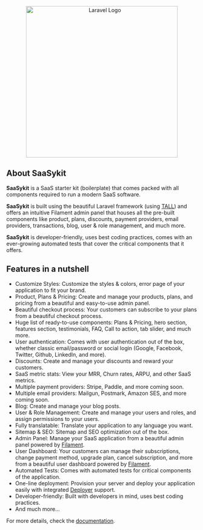 <p align="center"><a href="https://laravel.com" target="_blank"><img src="https://saasykit.com/images/logo-dark.png" width="400" alt="Laravel Logo"></a></p>

## About SaaSykit
**SaaSykit** is a SaaS starter kit (boilerplate) that comes packed with all components required to run a modern SaaS software.

**SaaSykit** is built using the beautiful Laravel framework (using [TALL](https://tallstack.dev/)) and offers an intuitive Filament admin panel that houses all the pre-built components like product, plans, discounts, payment providers, email providers, transactions, blog, user & role management, and much more.

**SaaSykit** is developer-friendly, uses best coding practices, comes with an ever-growing automated tests that cover the critical components that it offers.

## Features in a nutshell

* Customize Styles: Customize the styles & colors, error page of your application to fit your brand.
* Product, Plans & Pricing: Create and manage your products, plans, and pricing from a beautiful and easy-to-use admin panel.
* Beautiful checkout process: Your customers can subscribe to your plans from a beautiful checkout process.
* Huge list of ready-to-use components: Plans & Pricing, hero section, features section, testimonials, FAQ, Call to action, tab slider, and much more.
* User authentication: Comes with user authentication out of the box, whether classic email/password or social login (Google, Facebook, Twitter, Github, LinkedIn, and more).
* Discounts: Create and manage your discounts and reward your customers.
* SaaS metric stats: View your MRR, Churn rates, ARPU, and other SaaS metrics.
* Multiple payment providers: Stripe, Paddle, and more coming soon.
* Multiple email providers: Mailgun, Postmark, Amazon SES, and more coming soon.
* Blog: Create and manage your blog posts.
* User & Role Management: Create and manage your users and roles, and assign permissions to your users.
* Fully translatable: Translate your application to any language you want.
* Sitemap & SEO: Sitemap and SEO optimization out of the box.
* Admin Panel: Manage your SaaS application from a beautiful admin panel powered by [Filament](https://filamentphp.com/).
* User Dashboard: Your customers can manage their subscriptions, change payment method, upgrade plan, cancel subscription, and more from a beautiful user dashboard powered by [Filament](https://filamentphp.com/).
* Automated Tests: Comes with automated tests for critical components of the application.
* One-line deployment: Provision your server and deploy your application easily with integrated [Deployer](https://deployer.org/) support.
* Developer-friendly: Built with developers in mind, uses best coding practices.
* And much more...

For more details, check the [documentation](https://saasykit.com/docs).
